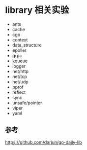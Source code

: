 # library 相关实验

- ants
- cache
- cgo 
- context
- data_structure 
- epoller
- grpc
- kqueue
- logger
- net/http
- net/tcp
- net/udp
- pprof
- reflect
- sync
- unsafe/pointer
- viper
- yaml

## 参考
https://github.com/darjun/go-daily-lib